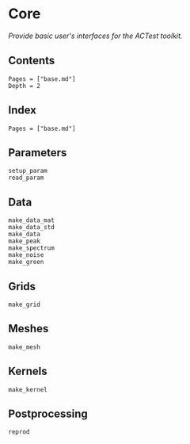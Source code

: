 # Core

*Provide basic user's interfaces for the ACTest toolkit.*

## Contents

```@contents
Pages = ["base.md"]
Depth = 2
```

## Index

```@index
Pages = ["base.md"]
```

## Parameters

```@docs
setup_param
read_param
```

## Data

```@docs
make_data_mat
make_data_std
make_data
make_peak
make_spectrum
make_noise
make_green
```

## Grids

```@docs
make_grid
```

## Meshes

```@docs
make_mesh
```

## Kernels

```@docs
make_kernel
```

## Postprocessing

```@docs
reprod
```
